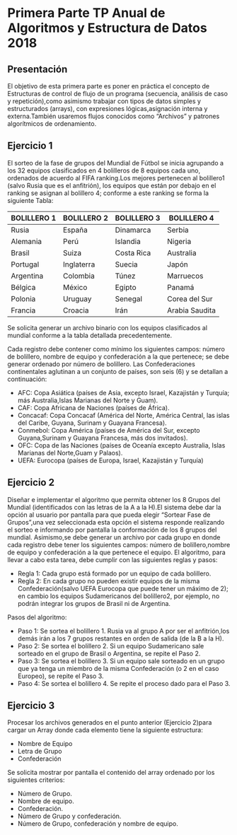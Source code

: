 # Primera Parte TP Anual de Algoritmos y Estructura de Datos 2018

## Presentación
El objetivo de esta primera parte es poner en práctica el concepto de Estructuras de control de flujo de un programa (secuencia, análisis de caso y repetición),como asimismo trabajar con tipos de datos simples y estructurados (arrays), con expresiones lógicas,asignación interna y externa.También usaremos flujos conocidos como “Archivos” y patrones algorítmicos de ordenamiento.

## Ejercicio 1 
El sorteo de la fase de grupos del Mundial de Fútbol se inicia agrupando a los 32 equipos clasificados en 4 bolilleros de 8 equipos cada uno, ordenados de acuerdo al FIFA ranking.Los mejores pertenecen al bolillero1 (salvo Rusia que es el anfitrión), los equipos que están por debajo en el ranking se asignan al bolillero 4; conforme a este ranking se forma la siguiente Tabla:

| BOLILLERO 1 | BOLILLERO 2 | BOLILLERO 3 | BOLILLERO 4    |
|-------------|-------------|-------------|----------------|
| Rusia       | España      | Dinamarca   | Serbia         |
| Alemania    | Perú        | Islandia    | Nigeria        |
| Brasil      | Suiza       | Costa Rica  | Australia      |
| Portugal    | Inglaterra  | Suecia      | Japón          |
| Argentina   | Colombia    | Túnez       | Marruecos      |
| Bélgica     | México      | Egipto      | Panamá         |
| Polonia     | Uruguay     | Senegal     | Corea del Sur  |
| Francia     | Croacia     | Irán        | Arabia Saudita | 

Se solicita generar un archivo binario con los equipos clasificados al mundial conforme a la tabla detallada precedentemente.

Cada registro debe contener como mínimo los siguientes campos: número de bolillero, nombre de equipo y confederación a la que pertenece; se debe generar ordenado por número de bolillero. Las Confederaciones continentales aglutinan a un conjunto de países, son seis (6) y se detallan a continuación:
- AFC: Copa Asiática (países de Asia, excepto Israel, Kazajistán y Turquía; más Australia,Islas Marianas del Norte y Guam).
- CAF: Copa Africana de Naciones (países de África).
- Concacaf: Copa Concacaf (América del Norte, América Central, las islas del Caribe, Guyana, Surinam y Guayana Francesa).
- Conmebol: Copa América (países de América del Sur, excepto Guyana,Surinam y Guayana Francesa, más dos invitados).
- OFC: Copa de las Naciones (países de Oceanía excepto Australia, Islas Marianas del Norte,Guam y Palaos).
- UEFA: Eurocopa (países de Europa, Israel, Kazajistán y Turquía)
 
## Ejercicio 2

Diseñar e implementar el algoritmo que permita obtener los 8 Grupos del Mundial (identificados con las letras de la A a la H).El sistema debe dar la opción al usuario por pantalla para que pueda elegir “Sortear Fase de Grupos”,una vez seleccionada esta opción el sistema responde realizando el sorteo e informando por pantalla la conformación de los 8 grupos del mundial. Asimismo,se debe generar un archivo por cada grupo en donde cada registro debe tener los siguientes campos: número de bolillero,nombre de equipo y confederación a la que pertenece el equipo. El algoritmo, para llevar a cabo esta tarea, debe cumplir con las siguientes reglas y pasos:
- Regla 1: Cada grupo está formado por un equipo de cada bolillero.
- Regla 2: En cada grupo no pueden existir equipos de la misma Confederación(salvo UEFA Eurocopa que puede tener un máximo de 2); en cambio los equipos Sudamericanos del bolillero2, por ejemplo, no podrán integrar los grupos de Brasil ni de Argentina.

Pasos del algoritmo:

- Paso 1: Se sortea el bolillero 1. Rusia va al grupo A por ser el anfitrión,los demás irán a los 7 grupos restantes en orden de salida (de la B a la H).
- Paso 2: Se sortea el bolillero 2. Si un equipo Sudamericano sale sorteado en el grupo de Brasil o Argentina, se repite el Paso 2.
- Paso 3: Se sortea el bolillero 3. Si un equipo sale sorteado en un grupo que ya tenga un miembro de la misma Confederación (o 2 en el caso Europeo), se repite el Paso 3.
- Paso 4: Se sortea el bolillero 4. Se repite el proceso dado para el Paso 3.

## Ejercicio 3

Procesar los archivos generados en el punto anterior (Ejercicio 2)para cargar un Array donde cada elemento tiene la siguiente estructura:

- Nombre de Equipo
- Letra de Grupo
- Confederación

Se solicita mostrar por pantalla el contenido del array ordenado por los siguientes criterios:

- Número de Grupo.
- Nombre de equipo.
- Confederación.
- Número de Grupo y confederación.
- Número de Grupo, confederación y nombre de equipo.